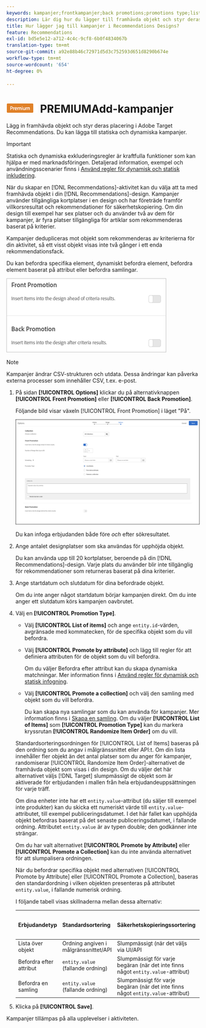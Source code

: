```yaml
---
keywords: kampanjer;frontkampanjer;back promotions;promotions type;list of items;Promoby attribute;Promot a collection
description: Lär dig hur du lägger till framhävda objekt och styr deras placering i dina Recommendations-designer på Adobe.  [!DNL Target]  Du kan lägga till statiska och dynamiska kampanjer.
title: Hur lägger jag till kampanjer i Recommendations Designs?
feature: Recommendations
exl-id: bd5e5e12-a712-4c4c-9cf8-6b0f4834067b
translation-type: tm+mt
source-git-commit: a92e88b46c72971d5d3c752593d651d8290b674e
workflow-type: tm+mt
source-wordcount: '654'
ht-degree: 0%

---
```


# ![](/help/assets/premium.png) PREMIUMAdd-kampanjer

Lägg in framhävda objekt och styr deras placering i Adobe Target Recommendations. Du kan lägga till statiska och dynamiska kampanjer.

>[!IMPORTANT]
>
>Statiska och dynamiska exkluderingsregler är kraftfulla funktioner som kan hjälpa er med marknadsföringen. Detaljerad information, exempel och användningsscenarier finns i [Använd regler för dynamisk och statisk inkludering](/help/c-recommendations/c-algorithms/use-dynamic-and-static-inclusion-rules.md#concept_4CB5C0FA705D4E449BD0B37B3D987F9F).

När du skapar en [!DNL Recommendations]-aktivitet kan du välja att ta med framhävda objekt i din [!DNL Recommendations]-design. Kampanjer använder tillgängliga kortplatser i en design och har företräde framför villkorsresultat och rekommendationer för säkerhetskopiering. Om din design till exempel har sex platser och du använder två av dem för kampanjer, är fyra platser tillgängliga för artiklar som rekommenderas baserat på kriterier.

Kampanjer dedupliceras mot objekt som rekommenderas av kriterierna för din aktivitet, så ett visst objekt visas inte två gånger i ett enda rekommendationsfack.

Du kan befordra specifika element, dynamiskt befordra element, befordra element baserat på attribut eller befordra samlingar.

![](assets/add_promotion_toggles.png)

>[!NOTE]
>
>Kampanjer ändrar CSV-strukturen och utdata. Dessa ändringar kan påverka externa processer som innehåller CSV, t.ex. e-post.

1. På sidan **[!UICONTROL Options]** klickar du på alternativknappen **[!UICONTROL Front Promotion]** eller **[!UICONTROL Back Promotion]**.

   Följande bild visar växeln [!UICONTROL Front Promotion] i läget &quot;På&quot;.

   ![Lägg till alternativ för Främre befordran](/help/c-recommendations/t-create-recs-activity/assets/add_promotion_front.png)

   Du kan infoga erbjudanden både före *och* efter sökresultatet.
1. Ange antalet designplatser som ska användas för upphöjda objekt.

   Du kan använda upp till 20 kortplatser, beroende på din [!DNL Recommendations]-design. Varje plats du använder blir inte tillgänglig för rekommendationer som returneras baserat på dina kriterier.

1. Ange startdatum och slutdatum för dina befordrade objekt.

   Om du inte anger något startdatum börjar kampanjen direkt. Om du inte anger ett slutdatum körs kampanjen oavbrutet.

1. Välj en **[!UICONTROL Promotion Type]**.

   * Välj **[!UICONTROL List of items]** och ange `entity.id`-värden, avgränsade med kommatecken, för de specifika objekt som du vill befordra.

   * Välj **[!UICONTROL Promote by attribute]** och lägg till regler för att definiera attributen för de objekt som du vill befordra.

      Om du väljer Befordra efter attribut kan du skapa dynamiska matchningar. Mer information finns i [Använd regler för dynamisk och statisk infogning](/help/c-recommendations/c-algorithms/use-dynamic-and-static-inclusion-rules.md#concept_4CB5C0FA705D4E449BD0B37B3D987F9F).

   * Välj **[!UICONTROL Promote a collection]** och välj den samling med objekt som du vill befordra.

      Du kan skapa nya samlingar som du kan använda för kampanjer. Mer information finns i [Skapa en samling](/help/c-recommendations/c-products/collections.md#task_1256DFF6842141FCAADD9E1428EF7F08).
   Om du väljer **[!UICONTROL List of Items]** som **[!UICONTROL Promotion Type]** kan du markera kryssrutan **[!UICONTROL Randomize Item Order]** om du vill.

   Standardsorteringsordningen för [!UICONTROL List of Items] baseras på den ordning som du angav i målgränssnittet eller API:t. Om din lista innehåller fler objekt än det antal platser som du anger för kampanjer, randomiserar [!UICONTROL Randomize Item Order]-alternativet de framhävda objekt som visas i din design. Om du väljer det här alternativet väljs [!DNL Target] slumpmässigt de objekt som är aktiverade för erbjudanden i mallen från hela erbjudandeuppsättningen för varje träff.

   Om dina enheter inte har ett `entity.value`-attribut (du säljer till exempel inte produkter) kan du skicka ett numeriskt värde till `entity.value`-attributet, till exempel publiceringsdatumet. I det här fallet kan upphöjda objekt befordras baserat på det senaste publiceringsdatumet, i fallande ordning. Attributet `entity.value` är av typen double; den godkänner inte strängar.

   Om du har valt alternativet **[!UICONTROL Promote by Attribute]** eller **[!UICONTROL Promote a Collection]** kan du inte använda alternativet för att slumpalisera ordningen.

   När du befordrar specifika objekt med alternativen [!UICONTROL Promote by Attribute] eller [!UICONTROL Promote a Collection], baseras den standardordning i vilken objekten presenteras på attributet `entity.value`, i fallande numerisk ordning.

   I följande tabell visas skillnaderna mellan dessa alternativ:

   | Erbjudandetyp | Standardsortering | Säkerhetskopieringssortering | Alternativ för dynamisk filtrering |
   | --- | --- | --- | --- |
   | Lista över objekt | Ordning angiven i målgränssnittet/API | Slumpmässigt (när det väljs via UI/API | Nej |
   | Befordra efter attribut | `entity.value` (fallande ordning) | Slumpmässigt för varje begäran (när det inte finns något `entity.value`-attribut) | Ja |
   | Befordra en samling | `entity.value` (fallande ordning) | Slumpmässigt för varje begäran (när det inte finns något `entity.value`-attribut) | Nej |

1. Klicka på **[!UICONTROL Save]**.

Kampanjer tillämpas på alla upplevelser i aktiviteten.
